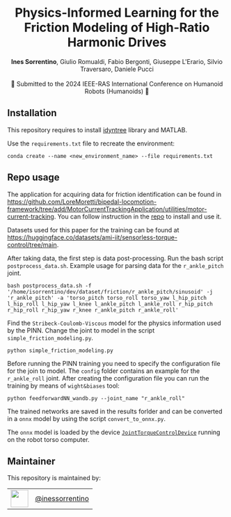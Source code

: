 <h1 align="center">
  Physics-Informed Learning for the Friction Modeling
  of High-Ratio Harmonic Drives

</h1>

<div align="center">
<b>Ines Sorrentino</b>, Giulio Romualdi, Fabio Bergonti, 
Giuseppe L'Erario, Silvio Traversaro, Daniele Pucci <br> <br>
</div>

<div align="center">
    📅 Submitted to the 2024 IEEE-RAS International Conference on Humanoid Robots (Humanoids) 🤖
</div>

## Installation
This repository requires to install [idyntree](https://github.com/robotology/idyntree) library and MATLAB.

Use the `requirements.txt` file to recreate the environment:

```
conda create --name <new_environment_name> --file requirements.txt
```

## Repo usage

The application for acquiring data for friction identification can be found in https://github.com/LoreMoretti/bipedal-locomotion-framework/tree/add/MotorCurrentTrackingApplication/utilities/motor-current-tracking. You can follow instruction in the [repo](https://github.com/LoreMoretti/bipedal-locomotion-framework/tree/add/MotorCurrentTrackingApplication) to install and use it.

Datasets used for this paper for the training can be found at https://huggingface.co/datasets/ami-iit/sensorless-torque-control/tree/main.

After taking data, the first step is data post-processing. Run the bash script `postprocess_data.sh`. Example usage for parsing data for the `r_ankle_pitch` joint.

```
bash postprocess_data.sh -f '/home/isorrentino/dev/dataset/friction/r_ankle_pitch/sinusoid' -j 'r_ankle_pitch' -a 'torso_pitch torso_roll torso_yaw l_hip_pitch l_hip_roll l_hip_yaw l_knee l_ankle_pitch l_ankle_roll r_hip_pitch r_hip_roll r_hip_yaw r_knee r_ankle_pitch r_ankle_roll'
```

Find the `Stribeck-Coulomb-Viscous` model for the physics information used by the PINN. Change the joint to model in the script `simple_friction_modeling.py`.

```
python simple_friction_modeling.py
```

Before running the PINN training you need to specify the configuration file for the join to model. The `config` folder contains an example for the `r_ankle_roll` joint. After creating the configuration file you can run the training by means of `wight&biases` tool:

```
python feedforwardNN_wandb.py --joint_name "r_ankle_roll"
```

The trained networks are saved in the results forlder and can be converted in a `onnx` model by using the script `convert_to_onnx.py`.

The `onnx` model is loaded by the device [`JointTorqueControlDevice`](https://github.com/ami-iit/bipedal-locomotion-framework/tree/master/devices/JointTorqueControlDevice) running on the robot torso computer.

## Maintainer

This repository is maintained by:

| | |
|:---:|:---:|
| [<img src="https://user-images.githubusercontent.com/43743081/89022636-a17e9e00-d322-11ea-9abd-92cda85d3705.jpeg" width="40">](https://github.com/isorrentino) | [@inessorrentino](https://github.com/isorrentino) |
